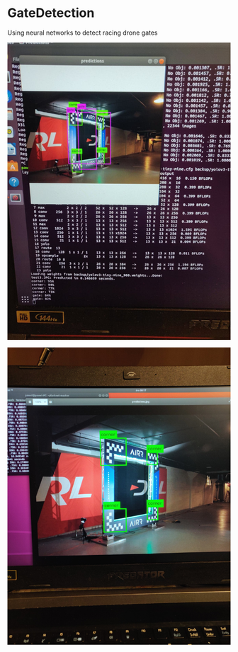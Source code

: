 # GateDetection
Using neural networks to detect racing drone gates

![](images/yoloV3.jpg)


![](images/yoloV3_2.jpg)
